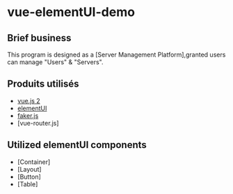 # vue-elementUI-demo

## Brief business

This program is designed as a [Server Management Platform],granted users can manage "Users" & "Servers".


## Produits utilisés

* [vue.js 2](http://vuejs.org)
* [elementUI](https://element.eleme.cn/#/zh-CN)
* [faker.js](https://github.com/marak/Faker.js/)
* [vue-router.js]

## Utilized elementUI components

* [Container]
* [Layout]
* [Button]
* [Table]

